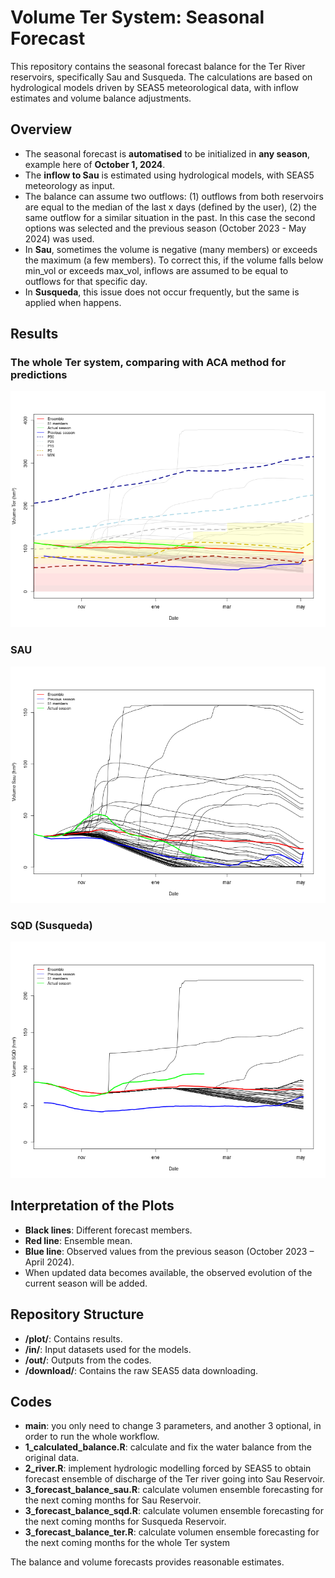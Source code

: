 # Volume Ter System: Seasonal Forecast

This repository contains the seasonal forecast balance for the Ter River reservoirs, specifically Sau and Susqueda. The calculations are based on hydrological models driven by SEAS5 meteorological data, with inflow estimates and volume balance adjustments.

## Overview

- The seasonal forecast is **automatised** to be initialized in **any season**, example here of **October 1, 2024**.
- The **inflow to Sau** is estimated using hydrological models, with SEAS5 meteorology as input.
- The balance can assume two outflows: (1) outflows from both reservoirs are equal to the median of the last x days (defined by the user), (2) the same outflow for a similar situation in the past. In this case the second options was selected and the previous season (October 2023 - May 2024) was used.
- In **Sau**, sometimes the volume is negative (many members) or exceeds the maximum (a few members). To correct this, if the volume falls below min_vol or exceeds max_vol, inflows are assumed to be equal to outflows for that specific day.
- In **Susqueda**, this issue does not occur frequently, but the same is applied when happens.

## Results

### The whole Ter system, comparing with ACA method for predictions

![Ter Forecast](./plot/3_forecast_ter_ACA.png)

### SAU

![SAU Forecast](./plot/3_forecast_sau.png)

### SQD (Susqueda)
![SQD Forecast](./plot/3_forecast_sqd.png)

## Interpretation of the Plots
- **Black lines**: Different forecast members.
- **Red line**: Ensemble mean.
- **Blue line**: Observed values from the previous season (October 2023 – April 2024).
- When updated data becomes available, the observed evolution of the current season will be added.

## Repository Structure
- **/plot/**: Contains results.
- **/in/**: Input datasets used for the models.
- **/out/**: Outputs from the codes.
- **/download/**: Contains the raw SEAS5 data downloading.

## Codes
- **main**: you only need to change 3 parameters, and another 3 optional, in order to run the whole workflow.
- **1_calculated_balance.R**: calculate and fix the water balance from the original data.
- **2_river.R**: implement hydrologic modelling forced by SEAS5 to obtain forecast ensemble of discharge of the Ter river going into Sau Reservoir.
- **3_forecast_balance_sau.R**: calculate volumen ensemble forecasting for the next coming months for Sau Reservoir.
- **3_forecast_balance_sqd.R**: calculate volumen ensemble forecasting for the next coming months for Susqueda Reservoir.
- **3_forecast_balance_ter.R**: calculate volumen ensemble forecasting for the next coming months for the whole Ter system

The balance and volume forecasts provides reasonable estimates.

